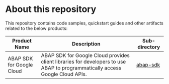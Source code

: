 # About this repository

This repository contains code samples, quickstart guides and other artifacts related to the below products: 

| Product Name              | Description   | Sub-directory |
| ------------------------- |---------------| ------------- |
| ABAP SDK for Google Cloud | ABAP SDK for Google Cloud provides client libraries for developers to use ABAP to  programmatically access Google Cloud APIs.  | [abap-sdk](abap-sdk) |